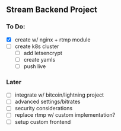 ## Stream Backend Project

### To Do:
- [x] create w/ nginx + rtmp module
- [ ] create k8s cluster
	- [ ] add letsencrypt
	- [ ] create yamls
	- [ ] push live

### Later
- [ ] integrate w/ bitcoin/lightning project
- [ ] advanced settings/bitrates
- [ ] security considerations
- [ ] replace rtmp w/ custom implementation?
- [ ] setup custom frontend